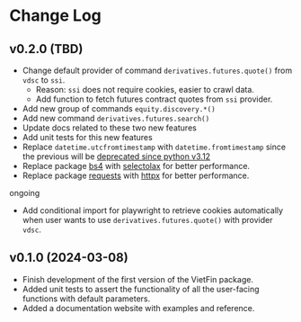 # Change Log

## v0.2.0 (TBD)

- Change default provider of command `derivatives.futures.quote()` from `vdsc` to `ssi`.
    - Reason: `ssi` does not require cookies, easier to crawl data.
    - Add function to fetch futures contract quotes from `ssi` provider.
- Add new group of commands `equity.discovery.*()`
- Add new command `derivatives.futures.search()`
- Update docs related to these two new features
- Add unit tests for this new features
- Replace `datetime.utcfromtimestamp` with `datetime.fromtimestamp` since the previous will be [deprecated since python v3.12](https://docs.python.org/3/library/datetime.html#datetime.datetime.utcfromtimestamp)
- Replace package [bs4](https://pypi.org/project/beautifulsoup4/) with [selectolax](https://github.com/rushter/selectolax) for better performance.
- Replace package [requests](https://github.com/psf/requests) with [httpx](https://www.python-httpx.org/) for better performance.

ongoing
- Add conditional import for playwright to retrieve cookies automatically when user wants to use `derivatives.futures.quote()` with provider `vdsc`.

## v0.1.0 (2024-03-08)

- Finish development of the first version of the VietFin package.
- Added unit tests to assert the functionality of all the user-facing functions with default parameters.
- Added a documentation website with examples and reference.